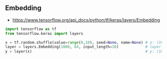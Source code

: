 ## Embedding
- https://www.tensorflow.org/api_docs/python/tf/keras/layers/Embedding

```python
import tensorflow as tf
from tensorflow.keras import layers

x = tf.random.shuffle(value=range(0,10), seed=None, name=None) # x: (10,)
layer = layers.Embedding(1000, 64, input_length=10)            # layer.weights[0]: (1000, 64) 
y = layer(x)                                                   # y: (10, 64)
```

